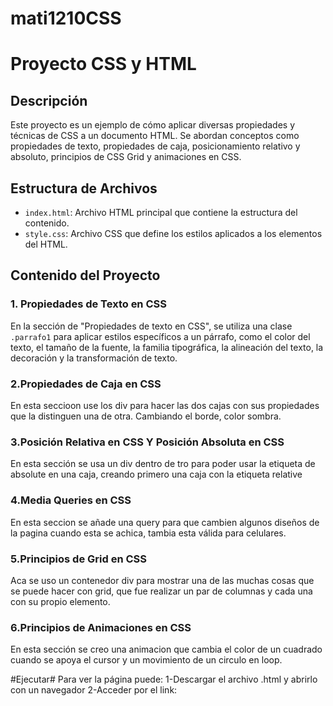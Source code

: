 # mati1210CSS
# Proyecto CSS y HTML

## Descripción
Este proyecto es un ejemplo de cómo aplicar diversas propiedades y técnicas de CSS a un documento HTML. Se abordan conceptos como propiedades de texto, propiedades de caja, posicionamiento relativo y absoluto, principios de CSS Grid y animaciones en CSS.

## Estructura de Archivos

- `index.html`: Archivo HTML principal que contiene la estructura del contenido.
- `style.css`: Archivo CSS que define los estilos aplicados a los elementos del HTML.

## Contenido del Proyecto

### 1. Propiedades de Texto en CSS
En la sección de "Propiedades de texto en CSS", se utiliza una clase `.parrafo1` para aplicar estilos específicos a un párrafo, como el color del texto, el tamaño de la fuente, la familia tipográfica, la alineación del texto, la decoración y la transformación de texto.

### 2.Propiedades de Caja en CSS
En esta seccioon use los div para hacer las dos cajas con sus propiedades que la distinguen una de otra. Cambiando el borde, color sombra.

### 3.Posición Relativa en CSS Y Posición Absoluta en CSS
En esta sección se usa un div dentro de tro para poder usar la etiqueta de absolute en una caja, creando primero una caja con la etiqueta relative

### 4.Media Queries en CSS
En esta seccion se añade una query para que cambien algunos diseños de la pagina cuando esta se achica, tambia esta válida para celulares.

### 5.Principios de Grid en CSS
Aca se uso un contenedor div para mostrar una de las muchas cosas que se puede hacer con grid, que fue realizar un par de columnas y cada una con su propio elemento.

### 6.Principios de Animaciones en CSS
En esta sección se creo una animacion que cambia el color de un cuadrado cuando se apoya el cursor y un movimiento de un circulo en loop.

#Ejecutar#
Para ver la página puede:
1-Descargar el archivo .html y abrirlo con un navegador
2-Acceder por el link:
